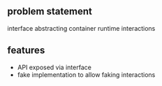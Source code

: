 ## problem statement

interface abstracting container runtime interactions

## features

- API exposed via interface
- fake implementation to allow faking interactions


